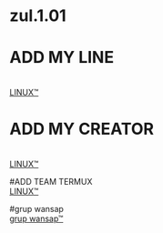# zul.1.01

# ADD MY LINE
<br> <a href="https://line.me/ti/p/~zul.1.01">LINUX™</a>

# ADD MY CREATOR
<br> <a href="https://line.me/ti/p/~zul.1.01">LINUX™</a>

#ADD TEAM TERMUX
<br> <a href="https://line.me/ti/p/~zul.1.01">LINUX™</a>

#grup wansap
<br> <a href="https://chat.whatsapp.com/LrynTVHbjN2BRzFRcMKrMu">grup wansap™</a>
